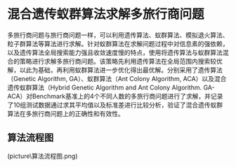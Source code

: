 # 混合遗传蚁群算法求解多旅行商问题

多旅行商问题与旅行商问题一样，可以利用遗传算法、蚁群算法、模拟退火算法、粒子群算法等算法进行求解。针对蚁群算法在求解问题过程中对信息素的强依赖，以及遗传算法全局搜索能力强且收敛速度慢的特点，使用将遗传算法与蚁群算法混合的策略进行求解多旅行商问题。该策略先利用遗传算法在全局范围内搜索较优解，以此为基础，再利用蚁群算法进一步优化得出最优解。分别采用了遗传算法（Genetic Algorithm, GA）、蚁群算法（Ant Colony Algorithm, ACA）以及混合遗传蚁群算法（Hybrid Genetic Algorithm and Ant Colony Algorithm. GA-ACA）对Benchmark基准上的4个不同人数的多旅行商问题进行了求解，并记录了10组测试数据通过求其平均值以及标准差进行比较分析，验证了混合遗传蚁群算法在多旅行商问题上的正确性和有效性。



## 算法流程图

(picture\算法流程图.png)
